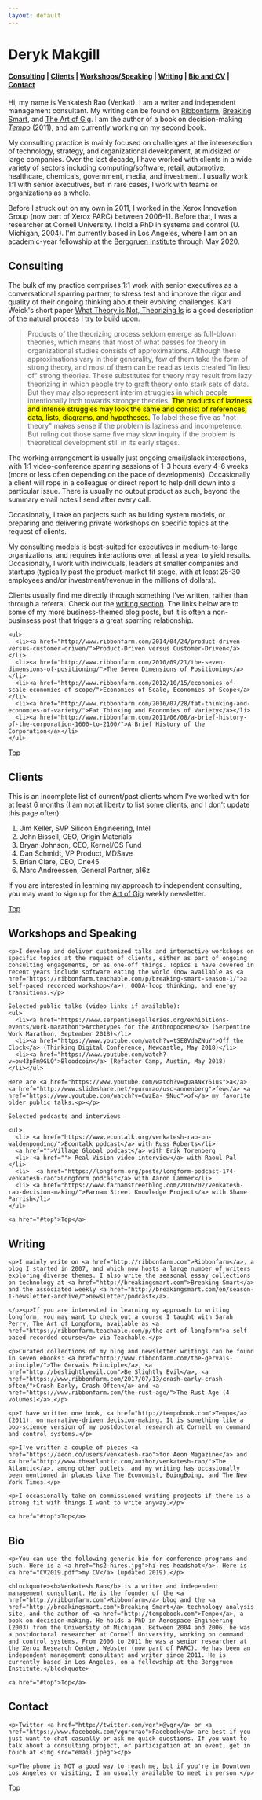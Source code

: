```yaml
---
layout: default
---
```


 <h1 style="
    /* color: #800; */
">Deryk Makgill</h1>
  <hline>
  </hline></a><h4><a name="top"></a><a href="#consulting">Consulting</a> | <a href="#clients">Clients</a> | <a href="#workshops">Workshops/Speaking</a> | <a href="#writing">Writing</a> | <a href="#bio">Bio and CV</a>  | <a href="#contact">Contact</a> </h4>
  <hline>
  <a name="top">
  </a><p><a name="top">Hi, my name is Venkatesh Rao (Venkat). I am a writer and independent management consultant. My writing can be found on </a><a href="https://ribbonfarm.com">Ribbonfarm</a>, <a href="https://breakingsmart.com">Breaking Smart</a>, and <a href="https://artofgig.substack.com">The Art of Gig</a>. I am the author of a book on decision-making <a href="http://tempobook.com"><i>Tempo</i></a> (2011), and am currently working on my second book.</p>

  <p>My consulting practice is mainly focused on challenges at the interesection of technology, strategy, and organizational development, at midsized or large companies. Over the last decade, I have worked with clients in a wide variety of sectors including computing/software, retail, automotive, healthcare, chemicals, government, media, and investment. I usually work 1:1 with senior executives, but in rare cases, I work with teams or organizations as a whole.</p>

  <p>Before I struck out on my own in 2011, I worked in the Xerox Innovation Group (now part of Xerox PARC) between 2006-11. Before that, I was a researcher at Cornell University. I hold a PhD in systems and control (U. Michigan, 2004). I'm currently based in Los Angeles, where I am on an academic-year fellowship at the <a href="https://www.berggruen.org/">Berggruen Institute</a> through May 2020. </p>



<a name="consulting"><h2 style="
">Consulting</h2>

</a><p><a name="consulting">The bulk of my practice comprises 1:1 work with senior executives as a conversational sparring partner, to stress test and improve the rigor and quality of their ongoing thinking about their evolving challenges. Karl Weick's short paper </a><a href="https://www.jstor.org/stable/2393789">What Theory is Not, Theorizing Is</a> is a good description of the natural process I try to build upon.</p>

<blockquote>
Products of the theorizing process seldom emerge as full-blown theories, which means that most of what passes for theory in organizational studies consists of approximations. Although these approximations vary in their generality, few of them take the form of strong theory, and most of them can be read as texts created "in lieu of" strong theories. These substitutes for theory may result from lazy theorizing in which people try to graft theory onto stark sets of data. But they may also represent interim struggles in which people intentionally inch towards stronger theories. <mark>The products of laziness and intense struggles may look the same and consist of references, data, lists, diagrams, and hypotheses.</mark> To label these five as "not theory" makes sense if the problem is laziness and incompetence. But ruling out those same five may slow inquiry if the problem is theoretical development still in its early stages.
</blockquote>


<p>The working arrangement is usually just ongoing email/slack interactions, with 1:1 video-conference sparring sessions of 1-3 hours every 4-6 weeks (more or less often depending on the pace of developments). Occasionally a client will rope in a colleague or direct report to help drill down into a particular issue. There is usually no output product as such, beyond the summary email notes I send after every call.</p>

<p>Occasionally, I take on projects such as building system models, or preparing and delivering private workshops on specific topics at the request of clients.</p>

<p>My consulting models is best-suited for executives in medium-to-large organizations, and requires interactions over at least a year to yield results. Occasionally, I work with individuals, leaders at smaller companies and startups (typically past the product-market fit stage, with at least 25-30 employees and/or investment/revenue in the millions of dollars).</p>

<p> Clients usually find me directly through something I've written, rather than through a referral. Check out the <a href="#writing">writing section</a>. The links below are to some of my more business-themed blog posts, but it is often a non-businsess post that triggers a great sparring relationship.</p>

    <ul>
      <li><a href="http://www.ribbonfarm.com/2014/04/24/product-driven-versus-customer-driven/">Product-Driven versus Customer-Driven</a> </li>
      <li><a href="http://www.ribbonfarm.com/2010/09/21/the-seven-dimensions-of-positioning/">The Seven Dimensions of Positioning</a> </li>
      <li><a href="http://www.ribbonfarm.com/2012/10/15/economies-of-scale-economies-of-scope/">Economies of Scale, Economies of Scope</a></li>
      <li><a href="http://www.ribbonfarm.com/2016/07/28/fat-thinking-and-economies-of-variety/">Fat Thinking and Economies of Variety</a></li>
      <li><a href="http://www.ribbonfarm.com/2011/06/08/a-brief-history-of-the-corporation-1600-to-2100/">A Brief History of the Corporation</a></li>
    </ul>

<a href="#top">Top</a>

<a name="clients"><h2>Clients</h2></a>

This is an incomplete list of current/past clients whom I've worked with for at least 6 months (I am not at liberty to list some clients, and I don't update this page often).

<ol>
  <li>Jim Keller, SVP Silicon Engineering, Intel</li>
  <li>John Bissell, CEO, Origin Materials</li>
  <li>Bryan Johnson, CEO, Kernel/OS Fund</li>
  <li>Dan Schmidt, VP Product, MDSave</li>
  <li>Brian Clare, CEO, One45</li>
  <li>Marc Andreessen, General Partner, a16z</li>
</ol>

<p>If you are interested in learning my approach to independent consulting, you may want to sign up for the <a href="https://artofgig.substack.com/">Art of Gig</a> weekly newsletter.</p>

<a href="#top">Top</a>

<a name="workshops"><h2>Workshops and Speaking</h2></a>


    <p>I develop and deliver customized talks and interactive workshops on specific topics at the request of clients, either as part of ongoing consulting engagements, or as one-off things. Topics I have covered in recent years include software eating the world (now available as <a href="https://ribbonfarm.teachable.com/p/breaking-smart-season-1/">a self-paced recorded workshop</a>), OODA-loop thinking, and energy transitions.</p>

    Selected public talks (video links if available):
    <ul>
      <li><a href="https://www.serpentinegalleries.org/exhibitions-events/work-marathon">Archetypes for the Anthropocene</a> (Serpentine Work Marathon, September 2018)</li>
      <li><a href="https://www.youtube.com/watch?v=tSE8VdaZNuY">Off the Clock</a> (Thinking Digital Conference, Newcastle, May 2018)</li>
      <li><a href="https://www.youtube.com/watch?v=ow43pFm9GLQ">Bloodcoin</a> (Refactor Camp, Austin, May 2018)
    </li></ul>

    Here are <a href="https://www.youtube.com/watch?v=guaANxY61us">a</a> <a href="http://www.slideshare.net/vgururao/usc-annenberg">few</a> <a href="https://www.youtube.com/watch?v=CwzEa-_9Nuc">of</a> my favorite older public talks.<p></p>

    Selected podcasts and interviews

    <ul>
      <li> <a href="https://www.econtalk.org/venkatesh-rao-on-waldenponding/">Econtalk podcast</a> with Russ Roberts</li>
      <a href="">Village Global podcast</a> with Erik Torenberg
      <li> <a href=""> Real Vision video interview</a> with Raoul Pal </li>
      <li>  <a href="https://longform.org/posts/longform-podcast-174-venkatesh-rao">Longform podcast</a> with Aaron Lammer</li>
      <li> <a href="https://www.farnamstreetblog.com/2016/02/venkatesh-rao-decision-making/">Farnam Street Knowledge Project</a> with Shane Parrish</li>
    </ul>

    <a href="#top">Top</a>

<a name="writing"><h2>Writing</h2></a>

    <p>I mainly write on <a href="http://ribbonfarm.com">Ribbonfarm</a>, a blog I started in 2007, and which now hosts a large number of writers exploring diverse themes. I also write the seasonal essay collections on technology at <a href="http://breakingsmart.com">Breaking Smart</a> and the associated weekly <a href="http://breakingsmart.com/en/season-1-newsletter-archive/">newsletter/podcast</a>.

    </p><p>If you are interested in learning my approach to writing longform, you may want to check out a course I taught with Sarah Perry, The Art of Longform, available as <a href="https://ribbonfarm.teachable.com/p/the-art-of-longform">a self-paced recorded course</a> via Teachable.</p>

    <p>Curated collections of my blog and newsletter writings can be found in seven ebooks: <a href="http://www.ribbonfarm.com/the-gervais-principle/">The Gervais Principle</a>, <a href="http://beslightlyevil.com">Be Slightly Evil</a>, <a href="https://www.ribbonfarm.com/2017/07/13/crash-early-crash-often/">Crash Early, Crash Often</a> and <a href="https://www.ribbonfarm.com/the-rust-age/">The Rust Age (4 volumes)</a>.</p>

    <p>I have written one book, <a href="http://tempobook.com">Tempo</a> (2011), on narrative-driven decision-making. It is something like a pop-science version of my postdoctoral research at Cornell on command and control systems.</p>

    <p>I've written a couple of pieces <a href="https://aeon.co/users/venkatesh-rao">for Aeon Magazine</a> and <a href="http://www.theatlantic.com/author/venkatesh-rao/">The Atlantic</a>, among other outlets, and my writing has occasionally been mentioned in places like The Economist, BoingBoing, and The New York Times.</p>

    <p>I occasionally take on commissioned writing projects if there is a strong fit with things I want to write anyway.</p>

    <a href="#top">Top</a>

<a name="bio"><h2>Bio</h2></a>

    <p>You can use the following generic bio for conference programs and such. Here is a <a href="hs2-hires.jpg">hi-res headshot</a>. Here is <a href="CV2019.pdf">my CV</a> (updated 2019).</p>

    <blockquote><b>Venkatesh Rao</b> is a writer and independent management consultant. He is the founder of the <a href="http://ribbonfarm.com">Ribbonfarm</a> blog and the <a href="http://breakingsmart.com">Breaking Smart</a> technology analysis site, and the author of <a href="http://tempobook.com">Tempo</a>, a book on decision-making. He holds a PhD in Aerospace Engineering (2003) from the University of Michigan. Between 2004 and 2006, he was a postdoctoral researcher at Cornell University, working on command and control systems. From 2006 to 2011 he was a senior researcher at the Xerox Research Center, Webster (now part of PARC). He has been an independent management consultant and writer since 2011. He is currently based in Los Angeles, on a fellowship at the Berggruen Institute.</blockquote>

    <a href="#top">Top</a>

<a name="contact"><h2>Contact</h2></a>


    <p>Twitter <a href="http://twitter.com/vgr">@vgr</a> or <a href="https://www.facebook.com/vgururao">Facebook</a> are best if you just want to chat casually or ask me quick questions. If you want to talk about a consulting project, or participation at an event, get in touch at <img src="email.jpeg"></p>

    <p>The phone is NOT a good way to reach me, but if you're in Downtown Los Angeles or visiting, I am usually available to meet in person.</p>

<a href="#top">Top</a>

</hline></div>
